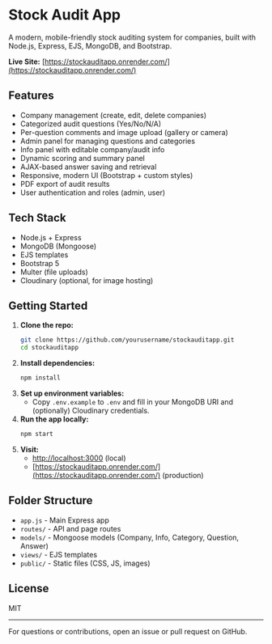 # Stock Audit App

A modern, mobile-friendly stock auditing system for companies, built with Node.js, Express, EJS, MongoDB, and Bootstrap.

**Live Site:** [https://stockauditapp.onrender.com/](https://stockauditapp.onrender.com/)

## Features

- Company management (create, edit, delete companies)
- Categorized audit questions (Yes/No/N/A)
- Per-question comments and image upload (gallery or camera)
- Admin panel for managing questions and categories
- Info panel with editable company/audit info
- Dynamic scoring and summary panel
- AJAX-based answer saving and retrieval
- Responsive, modern UI (Bootstrap + custom styles)
- PDF export of audit results
- User authentication and roles (admin, user)

## Tech Stack
- Node.js + Express
- MongoDB (Mongoose)
- EJS templates
- Bootstrap 5
- Multer (file uploads)
- Cloudinary (optional, for image hosting)

## Getting Started

1. **Clone the repo:**
   ```sh
   git clone https://github.com/yourusername/stockauditapp.git
   cd stockauditapp
   ```
2. **Install dependencies:**
   ```sh
   npm install
   ```
3. **Set up environment variables:**
   - Copy `.env.example` to `.env` and fill in your MongoDB URI and (optionally) Cloudinary credentials.
4. **Run the app locally:**
   ```sh
   npm start
   ```
5. **Visit:**
   - [http://localhost:3000](http://localhost:3000) (local)
   - [https://stockauditapp.onrender.com/](https://stockauditapp.onrender.com/) (production)

## Folder Structure
- `app.js` - Main Express app
- `routes/` - API and page routes
- `models/` - Mongoose models (Company, Info, Category, Question, Answer)
- `views/` - EJS templates
- `public/` - Static files (CSS, JS, images)

## License
MIT

---

For questions or contributions, open an issue or pull request on GitHub.
